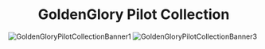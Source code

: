 <h1 align="center">GoldenGlory Pilot Collection</h1>


![GoldenGloryPilotCollectionBanner1](https://user-images.githubusercontent.com/37307454/164943294-9af23f81-3f5a-41c6-bcdb-437bdb77ed6f.png)
![GoldenGloryPilotCollectionBanner3](https://user-images.githubusercontent.com/37307454/164943596-e17d45e8-e76c-4ecd-ae04-20a5a4eb6ef0.png)
